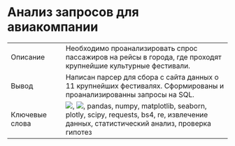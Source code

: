 # Анализ запросов для авиакомпании

|     |   |     |
| --- | --- | --- |
| Описание |   | Необходимо проанализировать спрос пассажиров на рейсы в города, где проходят крупнейшие культурные фестивали. |
| Вывод |   |  Написан парсер для сбора с сайта данных о 11 крупнейших фестивалях. Сформированы и проанализированны запросы на SQL. |
| Ключевые слова |   | <img src="https://img.icons8.com/color/48/000000/postgreesql.png"/>, <img src="https://img.icons8.com/color/48/000000/python.png"/>, pandas, numpy, matplotlib, seaborn, plotly, scipy, requests, bs4, re, извлечение данных, статистический анализ, проверка гипотез |
